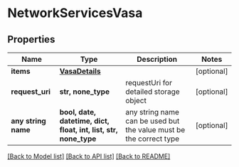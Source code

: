 # NetworkServicesVasa


## Properties
Name | Type | Description | Notes
------------ | ------------- | ------------- | -------------
**items** | [**VasaDetails**](VasaDetails.md) |  | [optional] 
**request_uri** | **str, none_type** | requestUri for detailed storage object        | [optional] 
**any string name** | **bool, date, datetime, dict, float, int, list, str, none_type** | any string name can be used but the value must be the correct type | [optional]

[[Back to Model list]](../README.md#documentation-for-models) [[Back to API list]](../README.md#documentation-for-api-endpoints) [[Back to README]](../README.md)


